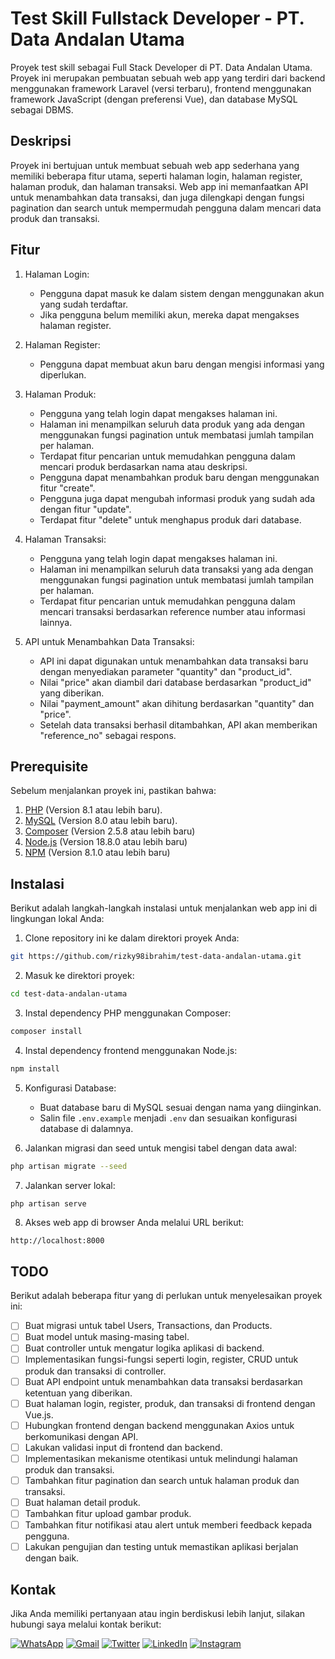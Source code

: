 # Test Skill Fullstack Developer - PT. Data Andalan Utama

Proyek test skill sebagai Full Stack Developer di PT. Data Andalan Utama. Proyek ini merupakan pembuatan sebuah web app yang terdiri dari backend menggunakan framework Laravel (versi terbaru), frontend menggunakan framework JavaScript (dengan preferensi Vue), dan database MySQL sebagai DBMS.

## Deskripsi

Proyek ini bertujuan untuk membuat sebuah web app sederhana yang memiliki beberapa fitur utama, seperti halaman login, halaman register, halaman produk, dan halaman transaksi. Web app ini memanfaatkan API untuk menambahkan data transaksi, dan juga dilengkapi dengan fungsi pagination dan search untuk mempermudah pengguna dalam mencari data produk dan transaksi.

## Fitur

1. Halaman Login:
    - Pengguna dapat masuk ke dalam sistem dengan menggunakan akun yang sudah terdaftar.
    - Jika pengguna belum memiliki akun, mereka dapat mengakses halaman register.

2. Halaman Register:
    - Pengguna dapat membuat akun baru dengan mengisi informasi yang diperlukan.

3. Halaman Produk:
    - Pengguna yang telah login dapat mengakses halaman ini.
    - Halaman ini menampilkan seluruh data produk yang ada dengan menggunakan fungsi pagination untuk membatasi jumlah tampilan per halaman.
    - Terdapat fitur pencarian untuk memudahkan pengguna dalam mencari produk berdasarkan nama atau deskripsi.
    - Pengguna dapat menambahkan produk baru dengan menggunakan fitur "create".
    - Pengguna juga dapat mengubah informasi produk yang sudah ada dengan fitur "update".
    - Terdapat fitur "delete" untuk menghapus produk dari database.

4. Halaman Transaksi:
    - Pengguna yang telah login dapat mengakses halaman ini.
    - Halaman ini menampilkan seluruh data transaksi yang ada dengan menggunakan fungsi pagination untuk membatasi jumlah tampilan per halaman.
    - Terdapat fitur pencarian untuk memudahkan pengguna dalam mencari transaksi berdasarkan reference number atau informasi lainnya.

5. API untuk Menambahkan Data Transaksi:
    - API ini dapat digunakan untuk menambahkan data transaksi baru dengan menyediakan parameter "quantity" dan "product_id".
    - Nilai "price" akan diambil dari database berdasarkan "product_id" yang diberikan.
    - Nilai "payment_amount" akan dihitung berdasarkan "quantity" dan "price".
    - Setelah data transaksi berhasil ditambahkan, API akan memberikan "reference_no" sebagai respons.

## Prerequisite

Sebelum menjalankan proyek ini, pastikan bahwa:

1. [PHP](https://www.php.net/) (Version 8.1 atau lebih baru).
2. [MySQL](https://www.mysql.com/) (Version 8.0 atau lebih baru).
3. [Composer](https://getcomposer.org/) (Version 2.5.8 atau lebih baru)
4. [Node.js](https://nodejs.org/) (Version 18.8.0 atau lebih baru)
5. [NPM](https://www.npmjs.com/) (Version 8.1.0 atau lebih baru)

## Instalasi

Berikut adalah langkah-langkah instalasi untuk menjalankan web app ini di lingkungan lokal Anda:

1. Clone repository ini ke dalam direktori proyek Anda:

```bash
git https://github.com/rizky98ibrahim/test-data-andalan-utama.git
```

2. Masuk ke direktori proyek:

```bash
cd test-data-andalan-utama
```

3. Instal dependency PHP menggunakan Composer:

```bash
composer install
```

4. Instal dependency frontend menggunakan Node.js:

```bash
npm install
```

5. Konfigurasi Database:

   - Buat database baru di MySQL sesuai dengan nama yang diinginkan.
   - Salin file `.env.example` menjadi `.env` dan sesuaikan konfigurasi database di dalamnya.

6. Jalankan migrasi dan seed untuk mengisi tabel dengan data awal:

```bash
php artisan migrate --seed
```

7. Jalankan server lokal:

```bash
php artisan serve
```

8. Akses web app di browser Anda melalui URL berikut:

```
http://localhost:8000
```

## TODO

Berikut adalah beberapa fitur yang di perlukan untuk menyelesaikan proyek ini:

- [ ] Buat migrasi untuk tabel Users, Transactions, dan Products.
- [ ] Buat model untuk masing-masing tabel.
- [ ] Buat controller untuk mengatur logika aplikasi di backend.
- [ ] Implementasikan fungsi-fungsi seperti login, register, CRUD untuk produk dan transaksi di controller.
- [ ] Buat API endpoint untuk menambahkan data transaksi berdasarkan ketentuan yang diberikan.
- [ ] Buat halaman login, register, produk, dan transaksi di frontend dengan Vue.js.
- [ ] Hubungkan frontend dengan backend menggunakan Axios untuk berkomunikasi dengan API.
- [ ] Lakukan validasi input di frontend dan backend.
- [ ] Implementasikan mekanisme otentikasi untuk melindungi halaman produk dan transaksi.
- [ ] Tambahkan fitur pagination dan search untuk halaman produk dan transaksi.
- [ ] Buat halaman detail produk.
- [ ] Tambahkan fitur upload gambar produk.
- [ ] Tambahkan fitur notifikasi atau alert untuk memberi feedback kepada pengguna.
- [ ] Lakukan pengujian dan testing untuk memastikan aplikasi berjalan dengan baik.

## Kontak

Jika Anda memiliki pertanyaan atau ingin berdiskusi lebih lanjut, silakan hubungi saya melalui kontak berikut:


[![WhatsApp](https://img.shields.io/badge/WhatsApp-25D366?style=for-the-badge&logo=whatsapp&logoColor=white)](https://wa.me/6287808740020)
[![Gmail](https://img.shields.io/badge/Gmail-D14836?style=for-the-badge&logo=gmail&logoColor=white)](mailto:rizky98ibrahim@gmail.com)
[![Twitter](https://img.shields.io/badge/Twitter-1DA1F2?style=for-the-badge&logo=twitter&logoColor=white)](https://twitter.com/rizky98ibrahim)
[![LinkedIn](https://img.shields.io/badge/LinkedIn-0077B5?style=for-the-badge&logo=linkedin&logoColor=white)](https://www.linkedin.com/in/rizky98ibrahim/)
[![Instagram](https://img.shields.io/badge/Instagram-E4405F?style=for-the-badge&logo=instagram&logoColor=white)](https://instagram.com/rizky98ibrahim)

